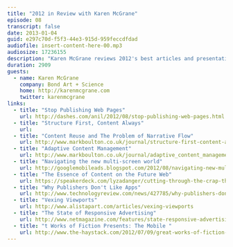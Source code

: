 ```yaml
---
title: "2012 in Review with Karen McGrane"
episode: 08
transcript: false
date: 2013-01-04
guid: e297c70d-f5f3-44e3-915d-959feccdfdad
audiofile: insert-content-here-00.mp3
audiosize: 17236155
description: "Karen McGrane reviews 2012's best articles and presentatinos about structured content and responsive design."
duration: 2909
guests: 
  - name: Karen McGrane
    company: Bond Art + Science
    home: http://karenmcgrane.com
    twitter: karenmcgrane
links: 
  - title: "Stop Publishing Web Pages"
    url: http://dashes.com/anil/2012/08/stop-publishing-web-pages.html
  - title: "Structure First, Content Always"
    url: 
  - title: "Content Reuse and The Problem of Narrative Flow"
    url: http://www.markboulton.co.uk/journal/structure-first-content-always
  - title: "Adaptive Content Management"
    url: http://www.markboulton.co.uk/journal/adaptive_content_management
  - title: "Navigating the new multi-screen world"
    url: http://googlemobileads.blogspot.com/2012/08/navigating-new-multi-screen-world.html
  - title: "The Essence of Content on the Future Web"
    url: https://speakerdeck.com/lyzadanger/cutting-through-the-crap-the-essence-of-content-on-the-future-web
  - title: "Why Publishers Don't Like Apps"
    url: http://www.technologyreview.com/news/427785/why-publishers-dont-like-apps
  - title: "Vexing Viewports"
    url: http://www.alistapart.com/articles/vexing-viewports
  - title: "The State of Responsive Advertising"
    url: http://www.netmagazine.com/features/state-responsive-advertising-publishers-perspective
  - title: "t Works of Fiction Presents: The Mobile "
    url: http://www.the-haystack.com/2012/07/09/great-works-of-fiction-presents-the-mobile-context
---
```

